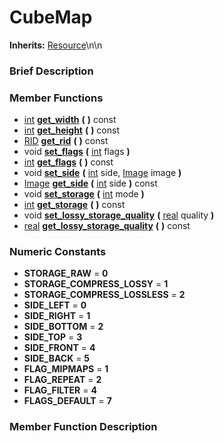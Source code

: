 #  CubeMap  
**Inherits:** [Resource](class_resource)\\n\\n
###  Brief Description  


###  Member Functions 
  * [int](class_int)  **[get_width](#get_width)**  **(** **)** const
  * [int](class_int)  **[get_height](#get_height)**  **(** **)** const
  * [RID](class_rid)  **[get_rid](#get_rid)**  **(** **)** const
  * void  **[set_flags](#set_flags)**  **(** [int](class_int) flags  **)**
  * [int](class_int)  **[get_flags](#get_flags)**  **(** **)** const
  * void  **[set_side](#set_side)**  **(** [int](class_int) side, [Image](class_image) image  **)**
  * [Image](class_image)  **[get_side](#get_side)**  **(** [int](class_int) side  **)** const
  * void  **[set_storage](#set_storage)**  **(** [int](class_int) mode  **)**
  * [int](class_int)  **[get_storage](#get_storage)**  **(** **)** const
  * void  **[set_lossy_storage_quality](#set_lossy_storage_quality)**  **(** [real](class_real) quality  **)**
  * [real](class_real)  **[get_lossy_storage_quality](#get_lossy_storage_quality)**  **(** **)** const

###  Numeric Constants  
  * **STORAGE_RAW** = **0**
  * **STORAGE_COMPRESS_LOSSY** = **1**
  * **STORAGE_COMPRESS_LOSSLESS** = **2**
  * **SIDE_LEFT** = **0**
  * **SIDE_RIGHT** = **1**
  * **SIDE_BOTTOM** = **2**
  * **SIDE_TOP** = **3**
  * **SIDE_FRONT** = **4**
  * **SIDE_BACK** = **5**
  * **FLAG_MIPMAPS** = **1**
  * **FLAG_REPEAT** = **2**
  * **FLAG_FILTER** = **4**
  * **FLAGS_DEFAULT** = **7**

###  Member Function Description  
